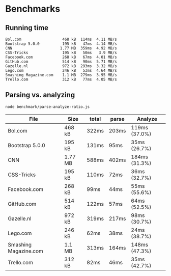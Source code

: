 # Benchmarks

## Running time

```
Bol.com                  468 kB  114ms  4.11 MB/s
Bootstrap 5.0.0          195 kB   47ms  4.14 MB/s
CNN                     1.77 MB  359ms  4.92 MB/s
CSS-Tricks               195 kB   50ms   3.9 MB/s
Facebook.com             268 kB   67ms  4.01 MB/s
GitHub.com               514 kB   90ms  5.71 MB/s
Gazelle.nl               972 kB  293ms  3.32 MB/s
Lego.com                 246 kB   53ms  4.64 MB/s
Smashing Magazine.com    1.1 MB  279ms  3.95 MB/s
Trello.com               312 kB   77ms  4.05 MB/s
```

## Parsing vs. analyzing

`node benchmark/parse-analyze-ratio.js`

| File                  | Size    | total | parse | Analyze       |
| --------------------- | ------- | ----- | ----- | ------------- |
| Bol.com               | 468 kB  | 322ms | 203ms | 119ms (37.0%) |
| Bootstrap 5.0.0       | 195 kB  | 131ms | 95ms  | 35ms (26.7%)  |
| CNN                   | 1.77 MB | 588ms | 402ms | 184ms (31.3%) |
| CSS-Tricks            | 195 kB  | 110ms | 72ms  | 36ms (32.7%)  |
| Facebook.com          | 268 kB  | 99ms  | 44ms  | 55ms (55.6%)  |
| GitHub.com            | 514 kB  | 122ms | 57ms  | 64ms (52.5%)  |
| Gazelle.nl            | 972 kB  | 319ms | 217ms | 98ms (30.7%)  |
| Lego.com              | 246 kB  | 62ms  | 38ms  | 24ms (38.7%)  |
| Smashing Magazine.com | 1.1 MB  | 313ms | 164ms | 148ms (47.3%) |
| Trello.com            | 312 kB  | 82ms  | 46ms  | 35ms (42.7%)  |
